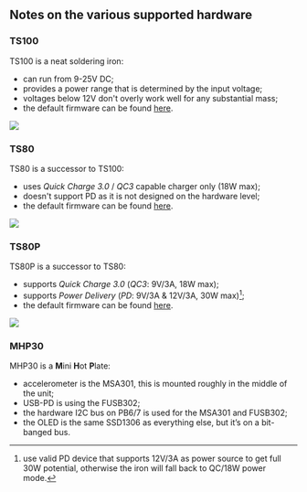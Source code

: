 ## Notes on the various supported hardware


### TS100

TS100 is a neat soldering iron:
- can run from 9-25V DC;
- provides a power range that is determined by the input voltage;
- voltages below 12V don't overly work well for any substantial mass;
- the default firmware can be found [here](https://www.minidso.com/forum.php?mod=viewthread&tid=892&extra=page%3D1).

![](https://brushlesswhoop.com/images/ts100-og.jpg)


### TS80

TS80 is a successor to TS100:
- uses _Quick Charge 3.0_ / _QC3_ capable charger only (18W max);
- doesn't support PD as it is not designed on the hardware level;
- the default firmware can be found [here](https://www.minidso.com/forum.php?mod=viewthread&tid=3208&extra=page%3D1).

![](https://core-electronics.com.au/media/catalog/product/4/2/4244-01.jpg)


### TS80P

TS80P is a successor to TS80:
- supports _Quick Charge 3.0_ (_QC3_: 9V/3A, 18W max);
- supports _Power Delivery_ (_PD_: 9V/3A & 12V/3A, 30W max)[^pd];
- the default firmware can be found [here](https://www.minidso.com/forum.php?mod=viewthread&tid=4085&extra=page%3D1).

[^pd]: use valid PD device that supports 12V/3A as power source to get full 30W potential, otherwise the iron will fall back to QC/18W power mode.

![](https://static.eleshop.nl/mage/media/catalog/product/cache/10/image/800x/040ec09b1e35df139433887a97daa66f/s/-/s-l1600_5.jpg)


### MHP30

MHP30 is a **M**ini **H**ot **P**late:
- accelerometer is the MSA301, this is mounted roughly in the middle of the unit;
- USB-PD is using the FUSB302;
- the hardware I2C bus on PB6/7 is used for the MSA301 and FUSB302;
- the OLED is the same SSD1306 as everything else, but it’s on a bit-banged bus.



